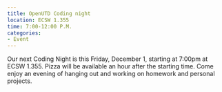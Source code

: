 ```yaml
---
title: OpenUTD Coding night
location: ECSW 1.355
time: 7:00-12:00 P.M.
categories:
- Event
---
```


Our next Coding Night is this Friday, December 1, starting at 7:00pm at ECSW 1.355. 
Pizza will be available an hour after the starting time. Come enjoy an evening of 
hanging out and working on homework and personal projects.
